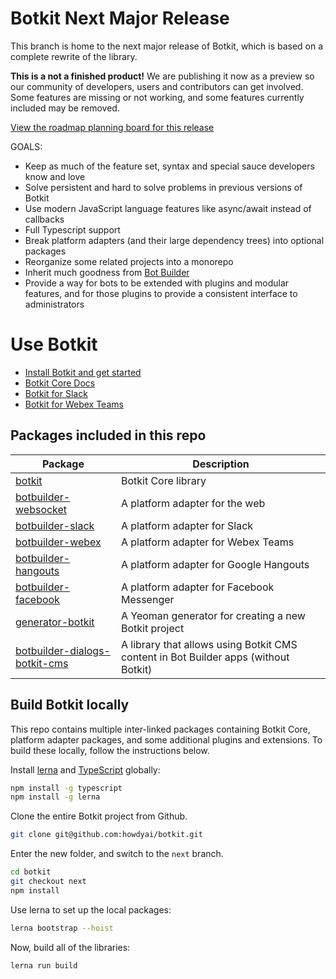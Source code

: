 # Botkit Next Major Release

This branch is home to the next major release of Botkit, which is based on a complete rewrite of the library.

**This is a not a finished product!** We are publishing it now as a preview so our community of 
developers, users and contributors can get involved. Some features are missing or not working,
and some features currently included may be removed. 

<a href="https://github.com/howdyai/botkit/projects/9">View the roadmap planning board for this release</a>

GOALS:
* Keep as much of the feature set, syntax and special sauce developers know and love
* Solve persistent and hard to solve problems in previous versions of Botkit
* Use modern JavaScript language features like async/await instead of callbacks
* Full Typescript support
* Break platform adapters (and their large dependency trees) into optional packages
* Reorganize some related projects into a monorepo
* Inherit much goodness from [Bot Builder](https://github.com/microsoft/botbuilder-js)
* Provide a way for bots to be extended with plugins and modular features, and for those plugins to provide a consistent interface to administrators


# Use Botkit

* [Install Botkit and get started](packages/botkit#botkit---building-blocks-for-building-bots)
* [Botkit Core Docs](docs/index.md)
* [Botkit for Slack](packages/botkit-slack/readme.md)
* [Botkit for Webex Teams](packages/botkit-webex/readme.md)


## Packages included in this repo

| Package | Description
|--- |---
| [botkit](packages/botkit) | Botkit Core library
| [botbuilder-websocket](packages/botbuilder-websocket) | A platform adapter for the web
| [botbuilder-slack](packages/botbuilder-slack) | A platform adapter for Slack
| [botbuilder-webex](packages/botbuilder-webex) | A platform adapter for Webex Teams
| [botbuilder-hangouts](packages/botbuilder-hangouts) | A platform adapter for Google Hangouts
| [botbuilder-facebook](packages/botbuilder-facebook) | A platform adapter for Facebook Messenger
| [generator-botkit](packages/generator-botkit) | A Yeoman generator for creating a new Botkit project
| [botbuilder-dialogs-botkit-cms](packages/botbuilder-dialogs-botkit-cms) | A library that allows using Botkit CMS content in Bot Builder apps (without Botkit)

## Build Botkit locally

This repo contains multiple inter-linked packages containing Botkit Core, platform adapter packages, and some additional plugins and extensions.
To build these locally, follow the instructions below.

Install [lerna](https://github.com/lerna/lerna) and [TypeScript](https://www.typescriptlang.org/) globally:

```bash
npm install -g typescript
npm install -g lerna
```

Clone the entire Botkit project from Github.

```bash
git clone git@github.com:howdyai/botkit.git
```

Enter the new folder, and switch to the `next` branch.

```bash
cd botkit
git checkout next
npm install
```

Use lerna to set up the local packages:

```bash
lerna bootstrap --hoist
```

Now, build all of the libraries:

```bash
lerna run build
```